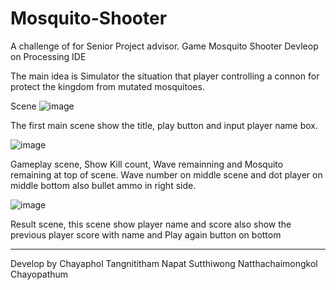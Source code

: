 # Mosquito-Shooter
A challenge of for Senior Project advisor.
Game Mosquito Shooter Devleop on Processing IDE

The main idea is Simulator the situation that player controlling a connon for protect the kingdom from mutated mosquitoes.

Scene
![image](https://user-images.githubusercontent.com/51602389/212270250-bdb93887-f968-44ae-957d-68c6bcdbd6df.png)

The first main scene show the title, play button and input player name box.

![image](https://user-images.githubusercontent.com/51602389/212270515-6f5e8849-4199-45d7-b813-080da77eb579.png)

Gameplay scene, Show Kill count, Wave remainning and Mosquito remaining at top of scene.
Wave number on middle scene and dot player on middle bottom also bullet ammo in right side.

![image](https://user-images.githubusercontent.com/51602389/212270836-785a17f3-d107-427f-84c3-6e3cea9e92ad.png)

Result scene, this scene show player name and score also show the previous player score with name and Play again button on bottom

-----------------------------------------------------------------------------------------------------------------------------
Develop by
Chayaphol Tangnititham
Napat Sutthiwong
Natthachaimongkol Chayopathum
